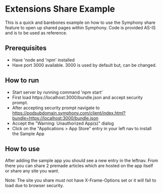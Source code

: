 # Extensions Share Example

This is a quick and barebones example on how to use the Symphony share feature to open up shared pages within Symphony. Code is provided AS-IS and is to be used as reference.

## Prerequisites

* Have 'node and 'npm' installed
* Have port 3000 available. 3000 is used by default but, can be changed.

## How to run

* Start server by running command 'npm start'
* First load https://localhost:3000/bundle.json and accept security prompt.
* After accepting security prompt navigate to https://podsubdomain.symphony.com/client/index.html?bundle=https://localhost:3000/bundle.json
* Accept the "Warning: Unauthorized App(s)" dialog
* Click on the "Applications > App Store" entry in your left nav to install the Sample App

## How to use

After adding the sample app you should see a new entry in the leftnav. From there you can share 2 premade articles which are hosted on the app itself or share any site you want.

Note: The site you share must not have X-Frame-Options set or it will fail to load due to browser security.